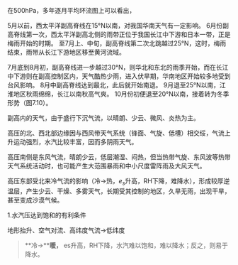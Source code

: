 在500hPa，多年逐月平均环流图上可以看出，

5月以前，西太平洋副高脊线在15°N以南，对我国华南天气有一定影响。
6月份副高脊线第一次，西太平洋副高北侧的雨带正位于我国长江中下游和日本一带，正是梅雨开始的时期。
至7月上、中旬，副高脊线第二次北跳越过25°N，这时，梅雨结束，雨带从长江下游地区移至黄河流域。

7月底到8月初，副高脊线进一步越过30°N，则华北和东北的雨季开始，而在长江中下游则在副高控制区内，天气酷热少雨，进入伏旱期，华南地区开始较多地受到台风影响。
8月中副高脊线达到最北，此后就开始南退。
9月退至25°N以南，江淮地区秋雨绵绵，长江以南秋高气爽。
10月份初便退至20°N以南，接着转为冬季形势（图7.10）。  




副高内的天气，由于盛行下沉气流，以晴朗、少云、微风、炎热为主。

高压的北、西北部边缘因与西风带天气系统（锋面、气旋、低槽）相交绥，气流上升运动强烈，水汽比较丰富，因而多阴雨天气。

高压南侧是东风气流，晴朗少云，低层潮湿、闷热，但当热带气旋、东风波等热带天气系统活动时，也可能产生大范围暴雨和中小尺度雷阵雨及大风天气。

高压东部受北来冷气流的影响（冷→热，$e_s$升高，RH下降，难降水），形成较厚逆温层，产生少云、干燥、多雾天气，长期受其控制的地区，久旱无雨，出现干旱，甚至变成沙漠气候。  



1.水汽压达到饱和的有利条件

地形抬升、空气对流、高纬度气流→低纬度

>  **冷→****暖，** es升高，RH下降，水汽难以饱和，难以降水；反之，则易于降水。

